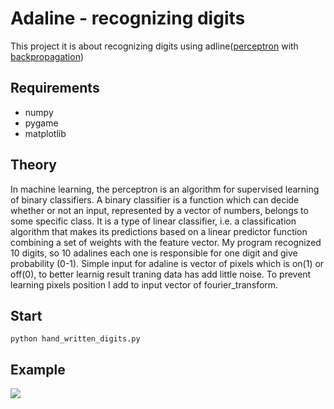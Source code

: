# Adaline - recognizing digits
This project it is about recognizing digits using adline([perceptron](https://en.wikipedia.org/wiki/Perceptron) with [backpropagation](https://en.wikipedia.org/wiki/Backpropagation))
## Requirements
* numpy
* pygame
* matplotlib
## Theory 
In machine learning, the perceptron is an algorithm for supervised learning of binary classifiers. A binary classifier is a function which can decide whether or not an input, represented by a vector of numbers, belongs to some specific class. It is a type of linear classifier, i.e. a classification algorithm that makes its predictions based on a linear predictor function combining a set of weights with the feature vector.
My program recognized 10 digits, so 10 adalines each one is responsible for one digit and give probability (0-1). Simple input for adaline is vector of pixels which is on(1) or off(0), to better learnig result traning data has add little noise. To prevent learning pixels position I add to input vector of fourier_transform.  
## Start 

```python hand_written_digits.py```

## Example
![](img/UI.png)